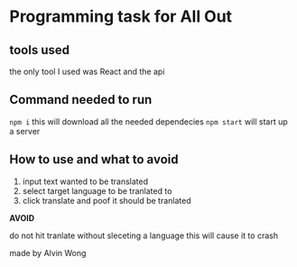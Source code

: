# Programming task for All Out 

## tools used

the only tool I used was React and the api

## Command needed to run 

`npm i` this will download all the needed dependecies
`npm start` will start up a server


## How to use and what to avoid 

 1. input text wanted to be translated 
 2. select target language to be tranlated to 
 3. click translate  and poof it should be tranlated 

 **AVOID**

 do not hit tranlate without sleceting a language this will cause it to crash


made by Alvin Wong